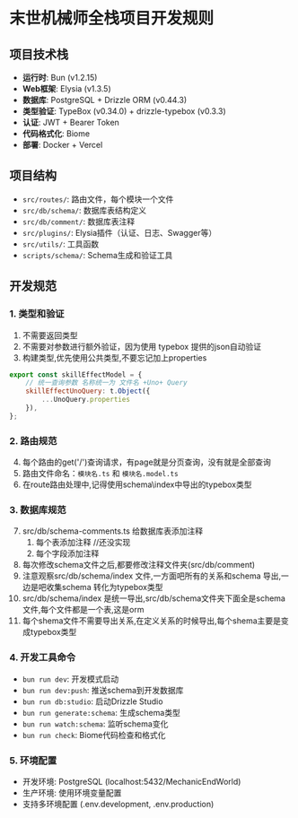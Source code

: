 # 末世机械师全栈项目开发规则

## 项目技术栈
- **运行时**: Bun (v1.2.15)
- **Web框架**: Elysia (v1.3.5)
- **数据库**: PostgreSQL + Drizzle ORM (v0.44.3)
- **类型验证**: TypeBox (v0.34.0) + drizzle-typebox (v0.3.3)
- **认证**: JWT + Bearer Token
- **代码格式化**: Biome
- **部署**: Docker + Vercel

## 项目结构
- `src/routes/`: 路由文件，每个模块一个文件
- `src/db/schema/`: 数据库表结构定义
- `src/db/comment/`: 数据库表注释
- `src/plugins/`: Elysia插件（认证、日志、Swagger等）
- `src/utils/`: 工具函数
- `scripts/schema/`: Schema生成和验证工具

## 开发规范

### 1. 类型和验证
1. 不需要返回类型
2. 不需要对参数进行额外验证，因为使用 typebox 提供的json自动验证
3. 构建类型,优先使用公共类型,不要忘记加上properties

```js
export const skillEffectModel = {
	// 统一查询参数 名称统一为 文件名 +Uno+ Query
	skillEffectUnoQuery: t.Object({
		...UnoQuery.properties
	}),
};
```

### 2. 路由规范
4. 每个路由的get('/')查询请求，有page就是分页查询，没有就是全部查询
5. 路由文件命名：`模块名.ts` 和 `模块名.model.ts`
6. 在route路由处理中,记得使用schema\index中导出的typebox类型

### 3. 数据库规范
7. src/db/schema-comments.ts 给数据库表添加注释
   1. 每个表添加注释 //还没实现
   2. 每个字段添加注释
8. 每次修改schema文件之后,都要修改注释文件夹(src/db/comment)
9. 注意观察src/db/schema/index 文件,一方面吧所有的关系和schema 导出,一边是吧收集schema 转化为typebox类型
10. src/db/schema/index 是统一导出,src/db/schema文件夹下面全是schema文件,每个文件都是一个表,这是orm
11. 每个shema文件不需要导出关系,在定义关系的时候导出,每个shema主要是变成typebox类型

### 4. 开发工具命令
- `bun run dev`: 开发模式启动
- `bun run dev:push`: 推送schema到开发数据库
- `bun run db:studio`: 启动Drizzle Studio
- `bun run generate:schema`: 生成schema类型
- `bun run watch:schema`: 监听schema变化
- `bun run check`: Biome代码检查和格式化

### 5. 环境配置
- 开发环境: PostgreSQL (localhost:5432/MechanicEndWorld)
- 生产环境: 使用环境变量配置
- 支持多环境配置 (.env.development, .env.production)
